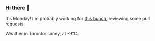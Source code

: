### Hi there :wave:

It's Monday! I'm probably working for [this bunch](https://github.com/kohofinancial), reviewing some pull requests.

Weather in Toronto: sunny, at -9°C.
